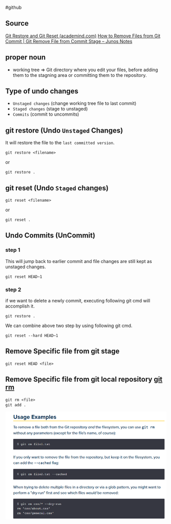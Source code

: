 #github

## Source
[Git Restore and Git Reset (academind.com)](https://academind.com/tutorials/git-restore-and-git-reset)
[How to Remove Files from Git Commit | Git Remove File from Commit Stage – Junos Notes](https://www.junosnotes.com/git/how-to-remove-files-from-git-commit/#:~:text=In%20order%20to%20remove%20a,that%20you%20want%20to%20remove.&text=When%20you%20are%20done%20with%20the%20modifications%2C%20your%20file%20will,back%20in%20the%20staging%20area.)
## proper noun
- working tree => Git directory where you edit your files, before adding them to the stagning area or committing them to the repository.
## Type of undo changes
- `Unstaged changes` (change working tree file to last commit)
- `Staged changes` (stage to unstaged)
- `Commits` (commit to uncommits)

## git restore (Undo `Unstaged` Changes)
It will restore the file to the `last committed version`.
```git
git restore <filename>
```

or
```git
git restore .
```

## git reset (Undo `Staged` changes)
```git
git reset <filename>
```

or 

```git
git reset .
```

##  Undo Commits (UnCommit)
### step 1
This will jump back to earlier commit and file changes are still kept as unstaged changes.
```git
git reset HEAD~1
```

### step 2
if we want to delete a newly commit, executing following git cmd will accomplish it.
```git
git restore .
```

We can combine above two step by using following git cmd. 
```git
git reset --hard HEAD~1
```

## Remove Specific file from git stage
```git
git reset HEAD <file>
```

## Remove Specific file from git local repository [git rm](https://www.git-tower.com/learn/git/commands/git-rm#:~:text=The%20"rm"%20command%20helps%20you,editor%2C%20IDE%20or%20file%20browser.)
```git
git rm <file>
git add .
```
![](Pasted%20image%2020240307100123.png)




